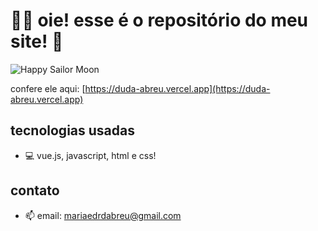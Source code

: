 # 👩‍💻 oie! esse é o repositório do meu site! 👋

![Happy Sailor Moon](https://media.giphy.com/media/HVHXwzqGsacHS/giphy.gif)

confere ele aqui: [https://duda-abreu.vercel.app](https://duda-abreu.vercel.app)

## tecnologias usadas 
- 💻 vue.js, javascript, html e css!

## contato
- 📫 email: mariaedrdabreu@gmail.com
